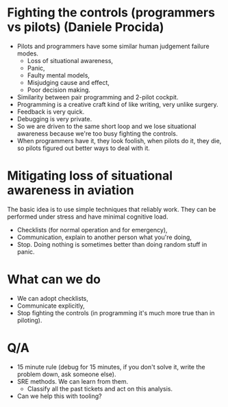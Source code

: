 # Fighting the controls (programmers vs pilots) (Daniele Procida)

- Pilots and programmers have some similar human judgement failure modes.
  - Loss of situational awareness,
  - Panic,
  - Faulty mental models,
  - Misjudging cause and effect,
  - Poor decision making.
- Similarity between pair programming and 2-pilot cockpit.
- Programming is a creative craft kind of like writing, very unlike surgery.
- Feedback is very quick.
- Debugging is very private.
- So we are driven to the same short loop and we lose situational awareness
  because we're too busy fighting the controls.
- When programmers have it, they look foolish, when pilots do it, they die, so
  pilots figured out better ways to deal with it.

# Mitigating loss of situational awareness in aviation

The basic idea is to use simple techniques that reliably work. They can be
performed under stress and have minimal cognitive load.

- Checklists (for normal operation and for emergency),
- Communication, explain to another person what you're doing,
- Stop. Doing nothing is sometimes better than doing random stuff in panic.

# What can we do

- We can adopt checklists,
- Communicate explicitly,
- Stop fighting the controls (in programming it's much more true than in
  piloting).

# Q/A

- 15 minute rule (debug for 15 minutes, if you don't solve it, write the
  problem down, ask someone else).
- SRE methods. We can learn from them.
  - Classify all the past tickets and act on this analysis.
- Can we help this with tooling?

